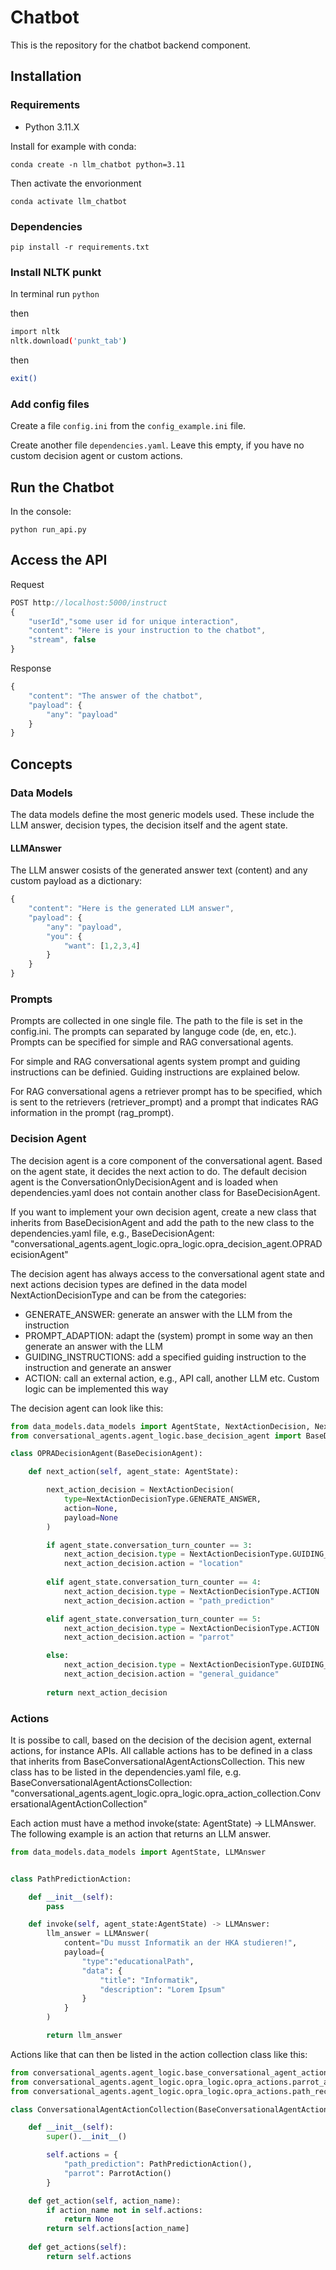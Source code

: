 # Chatbot

This is the repository for the chatbot backend component.

## Installation

### Requirements
- Python 3.11.X

Install for example with conda:

``conda create -n llm_chatbot python=3.11``

Then activate the envorionment

``conda activate llm_chatbot``

### Dependencies
``pip install -r requirements.txt``

### Install NLTK punkt
In terminal run ``python``

then

```bash
import nltk
nltk.download('punkt_tab')
```

then

```bash
exit()
```

### Add config files
Create a file ``config.ini`` from the ``config_example.ini`` file.

Create another file ``dependencies.yaml``. Leave this empty, if you have no custom decision agent or custom actions.

## Run the Chatbot
In the console:

``python run_api.py``

## Access the API
Request
```javascript
POST http://localhost:5000/instruct
{
    "userId","some user id for unique interaction",
    "content": "Here is your instruction to the chatbot",
    "stream", false
}
```

Response
```javascript
{
    "content": "The answer of the chatbot",
    "payload": {
        "any": "payload"
    }
}
```

## Concepts

### Data Models
The data models define the most generic models used. These include the LLM answer, decision types, the decision itself and the agent state.

#### LLMAnswer
The LLM answer cosists of the generated answer text (content) and any custom payload as a dictionary:

```javascript
{
    "content": "Here is the generated LLM answer",
    "payload": {
        "any": "payload",
        "you": {
            "want": [1,2,3,4]
        }
    }
}
```

### Prompts
Prompts are collected in one single file. The path to the file is set in the config.ini. The prompts can separated by languge code (de, en, etc.). Prompts can be specified for simple and RAG conversational agents.

For simple and RAG conversational agents system prompt and guiding instructions can be definied. Guiding instructions are explained below.

For RAG conversational agens a retriever prompt has to be specified, which is sent to the retrievers (retriever_prompt) and a prompt that indicates RAG information in the prompt (rag_prompt).

### Decision Agent
The decision agent is a core component of the conversational agent. Based on the agent state, it decides the next action to do. The default decision agent is the ConversationOnlyDecisionAgent and is loaded when dependencies.yaml does not contain another class for BaseDecisionAgent.

If you want to implement your own decision agent, create a new class that inherits from BaseDecisionAgent and add the path to the new class to the dependencies.yaml file, e.g., BaseDecisionAgent: "conversational_agents.agent_logic.opra_logic.opra_decision_agent.OPRADecisionAgent"

The decision agent has always access to the conversational agent state and next actions decision types are defined in the data model NextActionDecisionType and can be from the categories:

 - GENERATE_ANSWER: generate an answer with the LLM from the instruction
 - PROMPT_ADAPTION: adapt the (system) prompt in some way an then generate an answer with the LLM
 - GUIDING_INSTRUCTIONS: add a specified guiding instruction to the instruction and generate an answer
 - ACTION: call an external action, e.g., API call, another LLM etc. Custom logic can be implemented this way

The decision agent can look like this:

```python
from data_models.data_models import AgentState, NextActionDecision, NextActionDecisionType
from conversational_agents.agent_logic.base_decision_agent import BaseDecisionAgent

class OPRADecisionAgent(BaseDecisionAgent):

    def next_action(self, agent_state: AgentState):

        next_action_decision = NextActionDecision(
            type=NextActionDecisionType.GENERATE_ANSWER,
            action=None,
            payload=None
        )        

        if agent_state.conversation_turn_counter == 3:
            next_action_decision.type = NextActionDecisionType.GUIDING_INSTRUCTIONS
            next_action_decision.action = "location"
        
        elif agent_state.conversation_turn_counter == 4:
            next_action_decision.type = NextActionDecisionType.ACTION
            next_action_decision.action = "path_prediction"

        elif agent_state.conversation_turn_counter == 5:
            next_action_decision.type = NextActionDecisionType.ACTION
            next_action_decision.action = "parrot"

        else:
            next_action_decision.type = NextActionDecisionType.GUIDING_INSTRUCTIONS
            next_action_decision.action = "general_guidance"
        
        return next_action_decision 
```

### Actions
It is possibe to call, based on the decision of the decision agent, external actions, for instance APIs.
All callable actions has to be defined in a class that inherits from BaseConversationalAgentActionsCollection. This new class has to be listed in the dependencies.yaml file, e.g. BaseConversationalAgentActionsCollection: "conversational_agents.agent_logic.opra_logic.opra_action_collection.ConversationalAgentActionCollection"

Each action must have a method invoke(state: AgentState) -> LLMAnswer. The following example is an action that returns an LLM answer.

```python
from data_models.data_models import AgentState, LLMAnswer


class PathPredictionAction:

    def __init__(self):
        pass

    def invoke(self, agent_state:AgentState) -> LLMAnswer:
        llm_answer = LLMAnswer(
            content="Du musst Informatik an der HKA studieren!",
            payload={
                "type":"educationalPath", 
                "data": {
                    "title": "Informatik",
                    "description": "Lorem Ipsum"
                }
            }
        )

        return llm_answer
```

Actions like that can then be listed in the action collection class like this:

```python
from conversational_agents.agent_logic.base_conversational_agent_action_collection import BaseConversationalAgentActionsCollection
from conversational_agents.agent_logic.opra_logic.opra_actions.parrot_action import ParrotAction
from conversational_agents.agent_logic.opra_logic.opra_actions.path_recommendation_action import PathPredictionAction

class ConversationalAgentActionCollection(BaseConversationalAgentActionsCollection):

    def __init__(self):
        super().__init__()

        self.actions = {
            "path_prediction": PathPredictionAction(),
            "parrot": ParrotAction()
        }

    def get_action(self, action_name):
        if action_name not in self.actions:
            return None
        return self.actions[action_name]
    
    def get_actions(self):
        return self.actions
```
